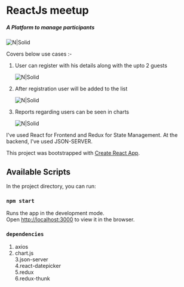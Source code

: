 # ReactJs meetup
##### A Platform to manage participants




![N|Solid](https://imgur.com/JT0jff2.png)


Covers below use cases :-
1. User can register with his details along with the upto 2 guests

    ![N|Solid](https://imgur.com/O06vMVT.png)


2. After registration user will be added to the list 

    ![N|Solid](https://imgur.com/FkloJkm.png)


3. Reports regarding users can be seen in charts 
    
    ![N|Solid](https://imgur.com/cj4QQYR.png)

I've used React for Frontend and Redux for State Management. At the backend, I've used JSON-SERVER.

This project was bootstrapped with [Create React App](https://github.com/facebook/create-react-app).

## Available Scripts

In the project directory, you can run:

### `npm start`

Runs the app in the development mode.<br />
Open [http://localhost:3000](http://localhost:3000) to view it in the browser.

### `dependencies`
1. axios<br />
2. chart.js <br />
3.json-server <br />
4.react-datepicker <br />
5.redux <br />
6.redux-thunk

